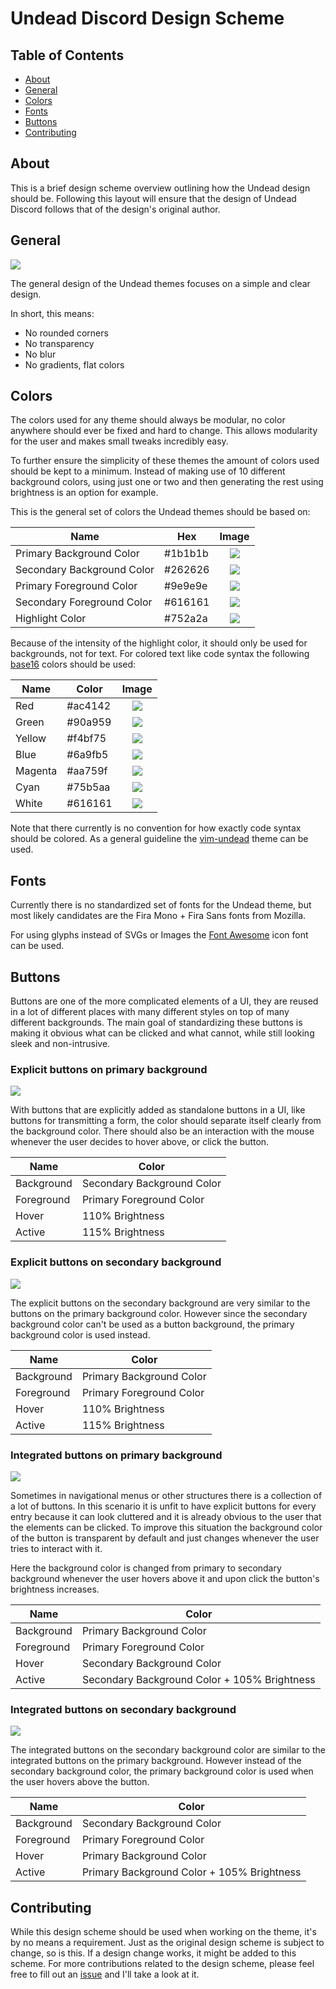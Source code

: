 # Undead Discord Design Scheme

## Table of Contents
 - [About](#about)
 - [General](#general)
 - [Colors](#colors)
 - [Fonts](#fonts)
 - [Buttons](#buttons)
 - [Contributing](#contributing)

## About
This is a brief design scheme overview outlining how the Undead design should be. Following this layout will ensure that the design of Undead Discord follows that of the design's original author.

## General
![](https://u.teknik.io/RiMVN.png)

The general design of the Undead themes focuses on a simple and clear design.

In short, this means:
 - No rounded corners
 - No transparency
 - No blur
 - No gradients, flat colors

## Colors
The colors used for any theme should always be modular, no color anywhere should ever be fixed and hard to change.
This allows modularity for the user and makes small tweaks incredibly easy.

To further ensure the simplicity of these themes the amount of colors used should be kept to a minimum. Instead of
making use of 10 different background colors, using just one or two and then generating the rest using brightness is
an option for example.

This is the general set of colors the Undead themes should be based on:

| Name                       | Hex     | Image                              |
|----------------------------|---------|:----------------------------------:|
| Primary Background Color   | #1b1b1b | ![](https://u.teknik.io/JKrX5.png) |
| Secondary Background Color | #262626 | ![](https://u.teknik.io/NxTsn.png) |
| Primary Foreground Color   | #9e9e9e | ![](https://u.teknik.io/reIwl.png) |
| Secondary Foreground Color | #616161 | ![](https://u.teknik.io/dHYcH.png) |
| Highlight Color            | #752a2a | ![](https://u.teknik.io/3jrH3.png) |

Because of the intensity of the highlight color, it should only be used for backgrounds, not for text.
For colored text like code syntax the following [base16](https://github.com/chriskempson/base16) colors should be used:

| Name    | Color   | Image                              |
|---------|---------|:----------------------------------:|
| Red     | #ac4142 | ![](https://u.teknik.io/4XZuZ.png) |
| Green   | #90a959 | ![](https://u.teknik.io/tIIAr.png) |
| Yellow  | #f4bf75 | ![](https://u.teknik.io/KRUSL.png) |
| Blue    | #6a9fb5 | ![](https://u.teknik.io/zfSfj.png) |
| Magenta | #aa759f | ![](https://u.teknik.io/Zcz7x.png) |
| Cyan    | #75b5aa | ![](https://u.teknik.io/MuPob.png) |
| White   | #616161 | ![](https://u.teknik.io/FNLM2.png) |

Note that there currently is no convention for how exactly code syntax should be colored.
As a general guideline the [vim-undead](https://github.com/chrisduerr/vim-undead) theme can be used.

## Fonts
Currently there is no standardized set of fonts for the Undead theme, but most likely candidates are the
Fira Mono + Fira Sans fonts from Mozilla.

For using glyphs instead of SVGs or Images the [Font Awesome](https://fontawesome.com/icons?m=free) icon font can be used.

## Buttons
Buttons are one of the more complicated elements of a UI, they are reused in a lot of different places with many different
styles on top of many different backgrounds. The main goal of standardizing these buttons is making it obvious what
can be clicked and what cannot, while still looking sleek and non-intrusive.

### Explicit buttons on primary background
![](https://u.teknik.io/YdEKf.png)

With buttons that are explicitly added as standalone buttons in a UI, like buttons for transmitting a form, the color
should separate itself clearly from the background color. There should also be an interaction with the mouse whenever
the user decides to hover above, or click the button.

| Name       | Color                      |
|------------|----------------------------|
| Background | Secondary Background Color |
| Foreground | Primary Foreground Color   |
| Hover      | 110% Brightness            |
| Active     | 115% Brightness            |

### Explicit buttons on secondary background
![](https://u.teknik.io/K03qb.png)

The explicit buttons on the secondary background are very similar to the buttons on the primary background color.
However since the secondary background color can't be used as a button background,
the primary background color is used instead.

| Name       | Color                    |
|------------|--------------------------|
| Background | Primary Background Color |
| Foreground | Primary Foreground Color |
| Hover      | 110% Brightness          |
| Active     | 115% Brightness          |

### Integrated buttons on primary background
![](https://u.teknik.io/QRnl9.png)

Sometimes in navigational menus or other structures there is a collection of a lot of buttons.
In this scenario it is unfit to have explicit buttons for every entry because it can look cluttered and it is already
obvious to the user that the elements can be clicked. To improve this situation the background color of the button is
transparent by default and just changes whenever the user tries to interact with it.

Here the background color is changed from primary to secondary background whenever the user hovers above it and upon click
the button's brightness increases.

| Name       | Color                                        |
|------------|----------------------------------------------|
| Background | Primary Background Color                     |
| Foreground | Primary Foreground Color                     |
| Hover      | Secondary Background Color                   |
| Active     | Secondary Background Color + 105% Brightness |

### Integrated buttons on secondary background
![](https://u.teknik.io/UIWaC.png)

The integrated buttons on the secondary background color are similar to the integrated buttons on the primary background.
However instead of the secondary background color, the primary background color is used when the user hovers above the button.

| Name       | Color                                        |
|------------|----------------------------------------------|
| Background | Secondary Background Color                   |
| Foreground | Primary Foreground Color                     |
| Hover      | Primary Background Color                     |
| Active     | Primary Background Color + 105% Brightness   |

## Contributing
While this design scheme should be used when working on the theme, it's by no means a requirement. Just as the original design scheme is subject to change, so is this. If a design change works, it might be added to this scheme. For more contributions related to the design scheme, please feel free to fill out an [issue](https://github.com/pazuzu156/userstyles/issues) and I'll take a look at it.
